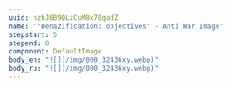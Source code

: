 ```yaml
---
uuid: nzhJ6B9QLzCuM8x78qadZ
name: '"Denazification: objectives" - Anti War Image'
stepstart: 5
stepend: 8
component: DefaultImage
body_en: "![](/img/000_32436xy.webp)"
body_ru: "![](/img/000_32436xy.webp)"
---
```

